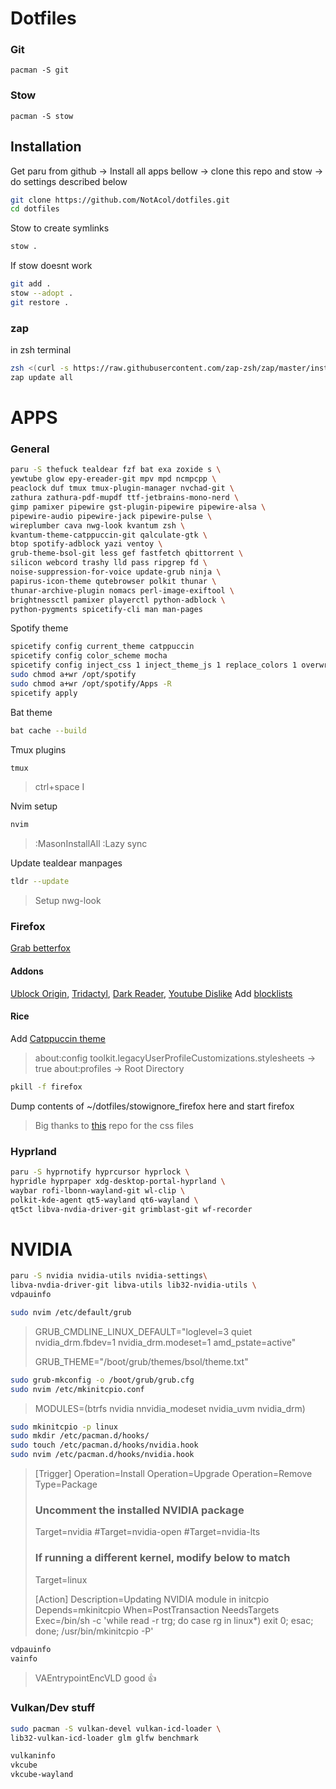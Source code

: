 
# Dotfiles


### Git

```
pacman -S git
```

### Stow

```
pacman -S stow
```

## Installation

Get paru from github -> Install all apps bellow ->
clone this repo and stow -> do settings described below

```bash
git clone https://github.com/NotAcol/dotfiles.git
cd dotfiles
```

Stow to create symlinks

```bash
stow .
```

If stow doesnt work


```bash
git add .
stow --adopt .
git restore .
```

### zap

in zsh terminal

```bash
zsh <(curl -s https://raw.githubusercontent.com/zap-zsh/zap/master/install.zsh) --branch release-v1
zap update all
```

# APPS

### General

```bash
paru -S thefuck tealdear fzf bat exa zoxide s \
yewtube glow epy-ereader-git mpv mpd ncmpcpp \
peaclock duf tmux tmux-plugin-manager nvchad-git \
zathura zathura-pdf-mupdf ttf-jetbrains-mono-nerd \
gimp pamixer pipewire gst-plugin-pipewire pipewire-alsa \
pipewire-audio pipewire-jack pipewire-pulse \
wireplumber cava nwg-look kvantum zsh \
kvantum-theme-catppuccin-git qalculate-gtk \
btop spotify-adblock yazi ventoy \
grub-theme-bsol-git less gef fastfetch qbittorrent \
silicon webcord trashy lld pass ripgrep fd \
noise-suppression-for-voice update-grub ninja \
papirus-icon-theme qutebrowser polkit thunar \
thunar-archive-plugin nomacs perl-image-exiftool \
brightnessctl pamixer playerctl python-adblock \
python-pygments spicetify-cli man man-pages
```

Spotify theme

```bash
spicetify config current_theme catppuccin
spicetify config color_scheme mocha
spicetify config inject_css 1 inject_theme_js 1 replace_colors 1 overwrite_assets 1
sudo chmod a+wr /opt/spotify
sudo chmod a+wr /opt/spotify/Apps -R
spicetify apply
```

Bat theme

```bash
bat cache --build
```

Tmux plugins

```bash
tmux
```
>ctrl+space I

Nvim setup

```bash
nvim
```
>:MasonInstallAll
>:Lazy sync

Update tealdear manpages

```bash
tldr --update
```

>Setup nwg-look

### Firefox

[Grab betterfox](https://github.com/yokoffing/Betterfox)

#### Addons

[Ublock Origin](https://github.com/yokoffing/Betterfox), [Tridactyl](https://addons.mozilla.org/en-US/firefox/addon/tridactyl-vim/?utm_source=addons.mozilla.org&utm_medium=referral&utm_content=search), [Dark Reader](https://addons.mozilla.org/en-US/firefox/addon/darkreader/), [Youtube Dislike](https://addons.mozilla.org/en-US/firefox/addon/return-youtube-dislikes/?utm_source=addons.mozilla.org&utm_medium=referral&utm_content=search)
Add [blocklists](https://github.com/yokoffing/filterlists#guidelines)

#### Rice

Add [Catppuccin theme](https://github.com/catppuccin/firefox)

>about:config
>toolkit.legacyUserProfileCustomizations.stylesheets -> true
>about:profiles -> Root Directory


```bash
pkill -f firefox
```

Dump contents of ~/dotfiles/stowignore_firefox here and start firefox

>Big thanks to [this](https://github.com/Haruzona/penguinFox) repo for the css files

### Hyprland

```bash
paru -S hyprnotify hyprcursor hyprlock \
hypridle hyprpaper xdg-desktop-portal-hyprland \
waybar rofi-lbonn-wayland-git wl-clip \
polkit-kde-agent qt5-wayland qt6-wayland \
qt5ct libva-nvdia-driver-git grimblast-git wf-recorder
```

# NVIDIA

```bash
paru -S nvidia nvidia-utils nvidia-settings\
libva-nvdia-driver-git libva-utils lib32-nvidia-utils \
vdpauinfo
```

```bash
sudo nvim /etc/default/grub
```

>GRUB_CMDLINE_LINUX_DEFAULT="loglevel=3 quiet nvidia_drm.fbdev=1 nvidia_drm.modeset=1 amd_pstate=active"
>
>GRUB_THEME="/boot/grub/themes/bsol/theme.txt"

```bash
sudo grub-mkconfig -o /boot/grub/grub.cfg
sudo nvim /etc/mkinitcpio.conf
```

>MODULES=(btrfs nvidia nnvidia_modeset nvidia_uvm nvidia_drm)

```bash
sudo mkinitcpio -p linux
sudo mkdir /etc/pacman.d/hooks/ 
sudo touch /etc/pacman.d/hooks/nvidia.hook
sudo nvim /etc/pacman.d/hooks/nvidia.hook
```

>[Trigger]
>Operation=Install
>Operation=Upgrade
>Operation=Remove
>Type=Package
>### Uncomment the installed NVIDIA package
>Target=nvidia
>#Target=nvidia-open
>#Target=nvidia-lts
>### If running a different kernel, modify below to match
>Target=linux
>
>[Action]
>Description=Updating NVIDIA module in initcpio
>Depends=mkinitcpio
>When=PostTransaction
>NeedsTargets
>Exec=/bin/sh -c 'while read -r trg; do case rg in linux*) exit 0; esac; done; /usr/bin/mkinitcpio -P'

```bash
vdpauinfo
vainfo
```

>VAEntrypointEncVLD good 👍

### Vulkan/Dev stuff

```bash
sudo pacman -S vulkan-devel vulkan-icd-loader \
lib32-vulkan-icd-loader glm glfw benchmark
```

```bash
vulkaninfo
vkcube
vkcube-wayland
```

